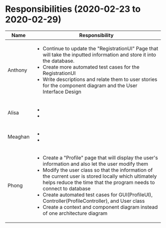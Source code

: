 # Responsibilities (2020-02-23 to 2020-02-29)

| Name | Responsibility |
|----|------------|
| Anthony | <ul><li>Continue to update the "RegistrationUI" Page that will take the inputted information and store it into the database.</li><li>Create more automated test cases for the RegistrationUI</li><li>Write descriptions and relate them to user stories for the component diagram and the User Interface Design</li></ul> |
| Alisa | <ul><li></li><li> |
| Meaghan | <ul><li></li><li></li></ul> |
| Phong | <ul><li>Create a "Profile" page that will display the user's information and also let the user modify them</li><li>Modify the user class so that the information of the current user is stored locally which ultimately helps reduce the time that the program needs to connect to database</li><li>Create automated test cases for GUI(ProfileUI), Controller(ProfileController), and User class</li><li>Create a context and component diagram instead of one architecture diagram</li></ul> |
